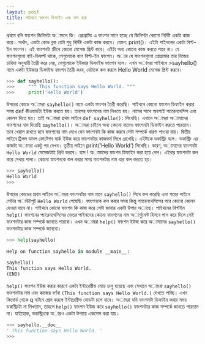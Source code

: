 ```yaml
---
layout: post
title: পাইথনে ফাংশন ডিফাইন এবং কল করা 
---
```

প্রথমে বলি ফাংশন জিনিসটা অাসলে কি। প্রোগ্রামিং এ ফাংশন মানে হচ্ছে যে জিনিসটা কোনো নির্দিষ্ট একটা কাজ করে। অর্থাৎ, একটা কোড ব্লক যেটা শুধু নির্দিষ্ট একটা কাজ করবে। যেমন: print()। এইটা পাইথনের একটা বিল্ট-ইন ফাংশন। এই ফাংশনটা স্ক্রীনে কোনো মেসেজ প্রিন্ট করে। এইটা অন্য কোনো কাজ করতে পারে না। যে ফাংশনগুলো বাই-ডিফল্ট থাকে, সেগুলোকে বলে বিল্ট-ইন ফাংশন। অার যে ফাংশনগুলো প্রোগ্রামার তার নিজের চাহিদা অনুযায়ী তৈরী করে নেয়, সেগুলোকে ইউজার ডিফাইন্ড ফাংশন বলে। এখন অামরা পাইথনে >sayhello() নামে একটা ইউজার ডিফাইন্ড ফাংশন তৈরী করব, যেটাকে কল করলে Hello World মেসেজ প্রিন্ট করবে।
```python
>>> def sayhello():
>>>     """ This function says Hello World. """
>>>     print('Hello World')
```

উপরের কোডে অামরা ``sayhello()`` নামে একটা ফাংশন তৈরী করেছি। পাইথনে কোনো ফাংশন ডিফাইন করার সময় def কীওয়ার্ডটা ইউজ করতে হয়। তারপর ফাংশনের নাম লিখতে হয়। নামের সাথে অবশ্যই প্যারেনথেসিস এবং কোলন দিতে হয়। তাই অামরা প্রথম লাইনে ``def sayhello():`` লিখেছি। এখানে অামরা অামাদের ফাংশনের নাম দিয়েছি ``sayhello()``। অামরা চাইলে অন্য কোনো নামেও ফাংশনটা ডিফাইন করতে পারতাম। তবে খেয়াল রাখতে হবে ফাংশনের নাম দেখে যেন ফাংশনটা কি কাজ করবে সেটা সম্পর্কে ধারণা পাওয়া যায়। দ্বিতীয় লাইনে ট্রিপল ডাবল কোটেশন মার্ক ইউজ করে ফাংশনটার কাজকর্ম লিখে রেখেছি। এইটাকে ডকস্ট্রিং বলে। ডকস্ট্রিং এর কাজটা অামরা একটু পর দেখব। তৃতীয় লাইনে print(‘Hello World’) লিখেছি। কারণ, অামাদের ফাংশনটা ``Hello World`` মেসেজটাই প্রিন্ট করবে। ব্যস ! অামাদের ফাংশন ডিফাইন করা হয়ে গেল। এইবার ফাংশনটা কল করে দেখার পালা। কোনো ফাংশনকে কল করার সময় ফাংশনটার নাম ধরে কল করতে হয়।
```python
>>> sayhello()
Hello World
>>>
```

উপরের কোডের প্রথম লাইনে অামরা ফাংশনটার নাম মানে ``sayhello()`` লিখে কল করেছি এবং পরের লাইনে সেটার অাউটপুট ``Hello World`` পেয়েছি। ফাংশনকে কল করার সময় কিন্তু প্যারেনথেসিসের পরে কোনো কোলন দেওয়া যাবে না।
পাইথনে কোনো ফাংশন কি কাজ করে সেটা জানার একটা উপায় অাছে। পাইথনের বিল্টইন ``help()`` ফাংশনের প্যারেনথেসিসের ভেতর পাইথনের কোনো ফাংশনের নাম অার্গুমেন্ট হিসবে পাস করে দিলে সেই ফাংশনটার কাজ সম্পর্কে জানতে পারবো। এখন অামরা ``help()`` ফাংশন ইউজ করে অামাদের ``sayhello()`` ফাংশনটার কাজ সম্পর্কে জানবো।
```python
>>> help(sayhello)
 
Help on function sayhello in module __main__:
 
sayhello()
This function says Hello World.
(END)
```

``help()`` ফাংশন ইউজ করার কারণে একটা ইন্টারেক্টিভ মোড চালু হয়েছে এবং সেখানে অামরা ``sayhello()`` ফাংশনটার নাম এবং কাজের বর্ণনা ``(This function says Hello World.)`` দেখতে পাচ্ছি। এখন কিবোর্ড থেকে q বাটনে প্রেস করলে ইন্টারেক্টিভ মোডটা চলে যাবে। অামরা যদি ফাংশনটা ডিফাইন করার সময় ডকস্ট্রিংটা না লিখতাম, তাহলে ``help()`` ফাংশন ইউজ করে ``sayhello()`` ফাংশনটার কাজ সম্পর্কে জানতে পারতাম না। যাইহোক, ডকস্ট্রিংকে অারও একটা উপায়ে একসেস করা যায়।
```python
>>> sayhello.__doc__
' This function says Hello World. '
>>>
```
